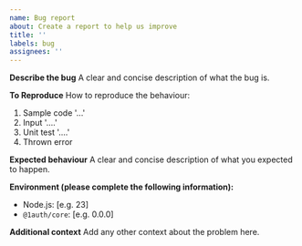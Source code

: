 ```yaml
---
name: Bug report
about: Create a report to help us improve
title: ''
labels: bug
assignees: ''
---
```


**Describe the bug**
A clear and concise description of what the bug is.

**To Reproduce**
How to reproduce the behaviour:

1. Sample code '...'
2. Input '....'
3. Unit test '....'
4. Thrown error

**Expected behaviour**
A clear and concise description of what you expected to happen.

**Environment (please complete the following information):**

- Node.js: [e.g. 23]
- `@1auth/core`: [e.g. 0.0.0]

**Additional context**
Add any other context about the problem here.

